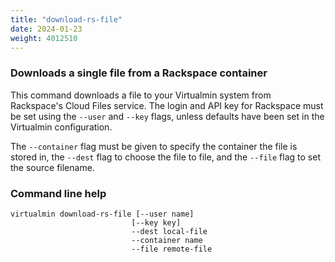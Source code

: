 ```yaml
---
title: "download-rs-file"
date: 2024-01-23
weight: 4012510
---
```


### Downloads a single file from a Rackspace container

This command downloads a file to your Virtualmin system from Rackspace's Cloud Files service. The login and API key for Rackspace must be set using the `--user` and `--key` flags, unless defaults have been set in the Virtualmin configuration.

The `--container` flag must be given to specify the container the file is stored in, the `--dest` flag to choose the file to file, and the `--file` flag to set the source filename.

### Command line help

 ```text
virtualmin download-rs-file [--user name]
                            [--key key]
                            --dest local-file
                            --container name
                            --file remote-file
```
